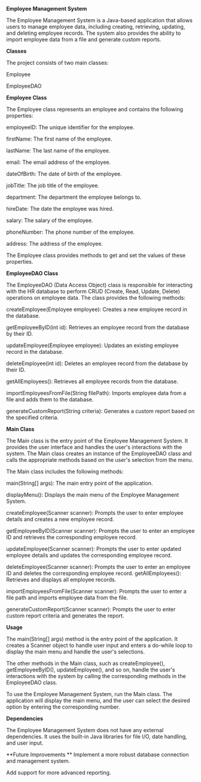 **Employee Management System**

The Employee Management System is a Java-based application that allows users to manage employee data, including creating, retrieving, updating, and deleting employee records. The system also provides the ability to import employee data from a file and generate custom reports.

**Classes**

The project consists of two main classes:

Employee

EmployeeDAO

**Employee Class**

The Employee class represents an employee and contains the following properties:

employeeID: The unique identifier for the employee.

firstName: The first name of the employee.

lastName: The last name of the employee.

email: The email address of the employee.

dateOfBirth: The date of birth of the employee.

jobTitle: The job title of the employee.

department: The department the employee belongs to.

hireDate: The date the employee was hired.

salary: The salary of the employee.

phoneNumber: The phone number of the employee.

address: The address of the employee.

The Employee class provides methods to get and set the values of these properties.

**EmployeeDAO Class**

The EmployeeDAO (Data Access Object) class is responsible for interacting with the HR database to perform CRUD (Create, Read, Update, Delete) operations on employee data. The class provides the following methods:

createEmployee(Employee employee): Creates a new employee record in the database.

getEmployeeByID(int id): Retrieves an employee record from the database by their ID.

updateEmployee(Employee employee): Updates an existing employee record in the database.

deleteEmployee(int id): Deletes an employee record from the database by their ID.

getAllEmployees(): Retrieves all employee records from the database.

importEmployeesFromFile(String filePath): Imports employee data from a file and adds them to the database.

generateCustomReport(String criteria): Generates a custom report based on the specified criteria.

**Main Class**

The Main class is the entry point of the Employee Management System. It provides the user interface and handles the user's interactions with the system. The Main class creates an instance of the EmployeeDAO class and calls the appropriate methods based on the user's selection from the menu.

The Main class includes the following methods:

main(String[] args): The main entry point of the application.

displayMenu(): Displays the main menu of the Employee Management System.

createEmployee(Scanner scanner): Prompts the user to enter employee details and creates a new employee record.

getEmployeeByID(Scanner scanner): Prompts the user to enter an employee ID and retrieves the corresponding employee record.

updateEmployee(Scanner scanner): Prompts the user to enter updated employee details and updates the corresponding employee record.

deleteEmployee(Scanner scanner): Prompts the user to enter an employee ID and deletes the corresponding employee record.
getAllEmployees(): Retrieves and displays all employee records.

importEmployeesFromFile(Scanner scanner): Prompts the user to enter a file path and imports employee data from the file.

generateCustomReport(Scanner scanner): Prompts the user to enter custom report criteria and generates the report.

**Usage**

The main(String[] args) method is the entry point of the application. It creates a Scanner object to handle user input and enters a do-while loop to display the main menu and handle the user's selections.

The other methods in the Main class, such as createEmployee(), getEmployeeByID(), updateEmployee(), and so on, handle the user's interactions with the system by calling the corresponding methods in the EmployeeDAO class.

To use the Employee Management System, run the Main class. The application will display the main menu, and the user can select the desired option by entering the corresponding number.

**Dependencies**

The Employee Management System does not have any external dependencies. It uses the built-in Java libraries for file I/O, date handling, and user input.

**Future Improvements
**
Implement a more robust database connection and management system.

Add support for more advanced reporting.
